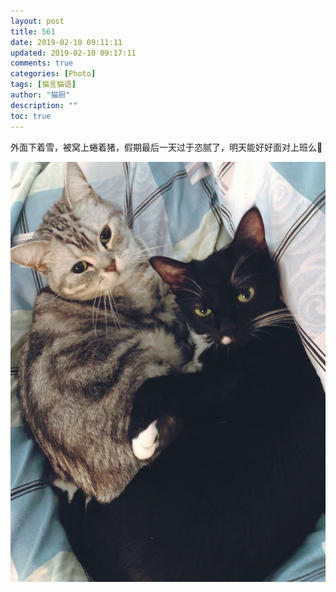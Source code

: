 ```yaml
---
layout: post
title: 561
date: 2019-02-10 09:11:11
updated: 2019-02-10 09:17:11
comments: true
categories: [Photo]
tags: [猫言猫语]
author: "猫厨"
description: ""
toc: true
---
```


<p>外面下着雪，被窝上蜷着猪，假期最后一天过于恣腻了，明天能好好面对上班么🐾</p>

![](https://raw.githubusercontent.com/alicewish/meowchain247/master/img_cVZNdzJtQk9JV2Y1QWlzR1dnM0hRY2tlODdNRDRwaXNTbVdGdmtya2tMTzllVWJZY0V1OGVnPT0.jpg)